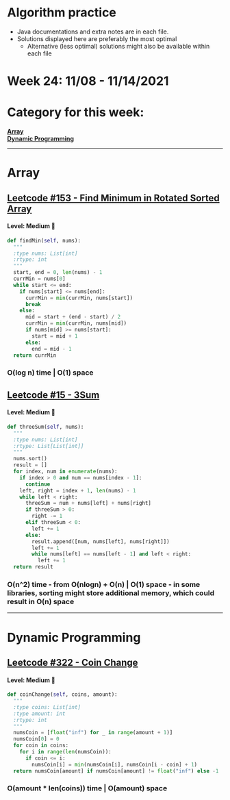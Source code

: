 # Algorithm practice

* Java documentations and extra notes are in each file.
* Solutions displayed here are preferably the most optimal
  * Alternative (less optimal) solutions might also be available within each 
  file

# Week 24: 11/08 - 11/14/2021

# Category for this week:
**[Array](#array)**<br>
**[Dynamic Programming](#dynamic-programming)**<br>

---

# Array

## [Leetcode #153 - Find Minimum in Rotated Sorted Array](https://leetcode.com/problems/find-minimum-in-rotated-sorted-array/)

#### Level: Medium 📘

```python
def findMin(self, nums):
  """
  :type nums: List[int]
  :rtype: int
  """
  start, end = 0, len(nums) - 1
  currMin = nums[0]        
  while start <= end:
    if nums[start] <= nums[end]:
      currMin = min(currMin, nums[start])
      break
    else:
      mid = start + (end - start) / 2
      currMin = min(currMin, nums[mid])
      if nums[mid] >= nums[start]:
        start = mid + 1
      else:
        end = mid - 1
  return currMin
```

### O(log n) time | O(1) space

## [Leetcode #15 - 3Sum](https://leetcode.com/problems/3sum/)

#### Level: Medium 📘

```python
def threeSum(self, nums):
  """
  :type nums: List[int]
  :rtype: List[List[int]]
  """
  nums.sort()
  result = []
  for index, num in enumerate(nums):
    if index > 0 and num == nums[index - 1]:
      continue
    left, right = index + 1, len(nums) - 1
    while left < right:
      threeSum = num + nums[left] + nums[right]
      if threeSum > 0:
        right -= 1
      elif threeSum < 0:
        left += 1
      else:
        result.append([num, nums[left], nums[right]])
        left += 1
        while nums[left] == nums[left - 1] and left < right:
          left += 1
  return result
```

### O(n^2) time - from O(nlogn) + O(n) | O(1) space - in some libraries, sorting might store additional memory, which could result in O(n) space

---

# Dynamic Programming

## [Leetcode #322 - Coin Change](https://leetcode.com/problems/coin-change/)

#### Level: Medium 📘

```python
def coinChange(self, coins, amount):
  """
  :type coins: List[int]
  :type amount: int
  :rtype: int
  """
  numsCoin = [float("inf") for _ in range(amount + 1)]
  numsCoin[0] = 0
  for coin in coins:
    for i in range(len(numsCoin)):
      if coin <= i:
        numsCoin[i] = min(numsCoin[i], numsCoin[i - coin] + 1)
  return numsCoin[amount] if numsCoin[amount] != float("inf") else -1    
```

### O(amount * len(coins)) time | O(amount) space
